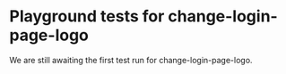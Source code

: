 # Playground tests for change-login-page-logo
We are still awaiting the first test run for change-login-page-logo.
